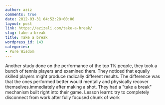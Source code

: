 ```yaml
---
author: aziz
comments: true
date: 2012-03-31 04:52:28+00:00
layout: post
link: https://azizali.com/take-a-break/
slug: take-a-break
title: Take a break
wordpress_id: 143
categories:
- Pure Wisdom
---
```


Another study done on the performance of the top 1% people, they took a bunch of tennis players and examined them.
They noticed that equally skilled players might produce radically different results. The difference was that the ones performed better would mentally and physically recover themselves.immediately after making a shot. They had a "take a break" mechanism built right into their game.
Lesson learnt: try to completely disconnect from work after fully focused chunk of work
